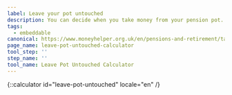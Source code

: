 ```yaml
---
label: Leave your pot untouched
description: You can decide when you take money from your pension pot.
tags:
  - embeddable
canonical: https://www.moneyhelper.org.uk/en/pensions-and-retirement/taking-your-pension/retiring-later-or-delaying-taking-your-pension-pot
page_name: leave-pot-untouched-calculator
tool_step: ''
step_name: ''
tool_name: Leave Pot Untouched Calculator
---
```


{::calculator id="leave-pot-untouched" locale="en" /}
